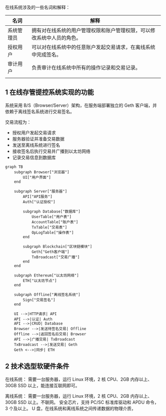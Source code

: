 在线系统涉及的一些名词和解释：

| 名词    | 解释                                  |
| ----- | ----------------------------------- |
| 系统管理员 | 拥有对在线系统的用户管理权限和账户管理权限，可以修改系统中人员的角色。 |
| 授权用户  | 可以对在线系统中的任意账户发起交易请求，在离线系统中完成签名。     |
| 审计用户  | 负责审计在线系统中所有的操作记录和交易记录。              |
|       |                                     |

## 1 在线存管提控系统实现的功能

系统采用 B/S（Browser/Server）架构，在服务端部署独立的 Geth 客户端，并依赖于离线签名系统进行交易签名。

交易流程为：
- 授权用户发起交易请求
- 服务器验证并准备交易数据
- 发送至离线系统进行签名
- 接收签名后执行交易并广播到以太坊网络
- 记录交易信息到数据库

```mermaid
graph TB
    subgraph Browser["浏览器"]
        UI["用户界面"]
    end

    subgraph Server["服务器"]
        API["API服务"]
        Auth["认证授权"]
        
        subgraph Database["数据库"]
            UserTable["用户表"]
            AccountTable["账户表"]
            TxTable["交易表"]
            OpLogTable["操作表"]
        end
        
        subgraph Blockchain["区块链模块"]
            Geth["Geth客户端"]
            TxBroadcast["交易广播"]
        end
    end
    
    subgraph Ethereum["以太坊网络"]
        ETH["以太坊节点"]
    end
    
    subgraph Offline["离线签名系统"]
        Sign["交易签名"]
    end

    UI -->|HTTP请求| API
    API -->|认证| Auth
    API -->|CRUD| Database
    Browser -->|发送待签名交易| Offline
    Offline -->|返回签名后交易| Browser
    API -->|广播交易| TxBroadcast
    TxBroadcast -->|发送交易| Geth
    Geth <-->|同步| ETH
```

## 2 技术选型软硬件条件

在线系统：
需要一台服务器，运行 Linux 环境，2 核 CPU、2GB 内存以上、30GB SSD 以上，能连接互联网即可。

离线系统：
需要一台服务器，运行 Linux 环境，2 核 CPU、2GB 内存以上、30GB SSD 以上。不联网。
安全芯片，支持 PC/SC 标准库驱动和 APDU 命令， 3 个及以上。
U 盘，在线系统和离线系统之间传递数据的物理介质，